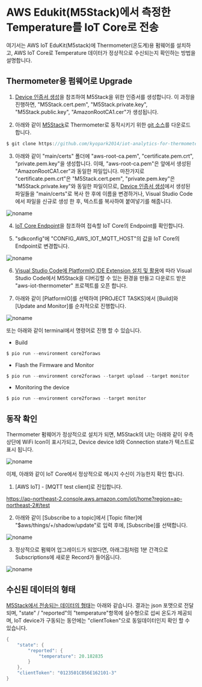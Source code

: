 #  AWS Edukit(M5Stack)에서 측정한 Temperature를 IoT Core로 전송

여기서는 AWS IoT EduKit(M5stack)에 Thermometer(온도계)용 펌웨어를 설치하고, AWS IoT Core로 Temperature 데이터가 정상적으로 수신되는지 확인하는 방법을 설명합니다. 

## Thermometer용 펌웨어로 Upgrade
 
1) [Device 인증서 생성](https://github.com/kyopark2014/IoT-Core-Contents/blob/main/certification.md)을 참조하여 M5Stack을 위한 인증서를 생성합니다. 이 과정을 진행하면, "M5Stack.cert.pem", "M5Stack.private.key", "M5Stack.public.key", "AmazonRootCA1.cer"가 생성됩니다.

2) 아래와 같이 [M5Stack](https://github.com/kyopark2014/IoT-Core-Contents/blob/main/m5stack.md)로 Thermometer로 동작시키기 위한 [git 소스](https://github.com/kyopark2014/iot-analytics-for-thermometer)를 다운로드 합니다. 

```c
$ git clone https://github.com/kyopark2014/iot-analytics-for-thermometer
```

3) 아래와 같이 "main/certs" 폴더에 "aws-root-ca.pem", "certificate.pem.crt", "private.pem.key"을 생성합니다. 이때, "aws-root-ca.pem"은 앞에서 생성된 "AmazonRootCA1.cer"과 동일한 파일입니다. 마찬가지로 "certificate.pem.crt"은 "M5Stack.cert.pem", "private.pem.key"은 "M5Stack.private.key"와 동일한 파일이므로, [Device 인증서 생성](https://github.com/kyopark2014/IoT-Core-Contents/blob/main/certification.md)에서 생성된 파일들을 "main/certs"로 복사 한 후에 이름을 변경하거나, Visual Studio Code에서 파일을 신규로 생성 한 후, 텍스트를 복사하여 붙여넣기를 해줍니다. 

![noname](https://user-images.githubusercontent.com/52392004/170308677-41474fe7-935c-40c0-ac0d-1b8051000751.png)

4) [IoT Core Endpoint](https://github.com/kyopark2014/IoT-Core-Contents/blob/main/endpoint.md)을 참조하여 접속할 IoT Core의 Endpoint를 확인합니다.

5) "sdkconfig"에 "CONFIG_AWS_IOT_MQTT_HOST"의 값을 IoT Core의 Endpoint로 변경합니다.

![noname](https://user-images.githubusercontent.com/52392004/170382445-dd3aec37-cde7-49aa-8b75-a42e66c81471.png)


6) [Visual Studio Code에 PlatformIO IDE Extension 설치 및 활용](https://github.com/kyopark2014/IoT-Core-Contents/blob/main/edukit-platformio.md)에 따라 Visual Studio Code에서 M5Stack을 디버깅할 수 있는 환경을 만들고 다운로드 받은 "aws-iot-thermometer" 프로젝트를 오픈 합니다.

7) 아래와 같이 [PlatformIO]를 선택하여 [PROJECT TASKS]에서 [Build]와 [Update and Monitor]를 순차적으로 진행합니다. 

![noname](https://user-images.githubusercontent.com/52392004/170312397-c3d7a1f8-5823-4668-acb9-ceedb26376c9.png)

또는 아래와 같이 terminal에서 명령어로 진행 할 수 있습니다. 

-  Build

```c
$ pio run --environment core2foraws
```


- Flash the Firmware and Monitor

```c
$ pio run --environment core2foraws --target upload --target monitor 
```

- Monitoring the device

```c
$ pio run --environment core2foraws --target monitor
```

## 동작 확인

Thermometer 펌웨어가 정상적으로 설치가 되면, M5Stack의 UI는 아래와 같이 우측 상단에 WiFi Icon이 표시가되고, Device device Id와 Connection state가 텍스트로 표시 됩니다.


![noname](https://user-images.githubusercontent.com/52392004/171020765-75e9b485-97d2-4804-8221-0a08fafe1f31.png)




이제, 아래와 같이 IoT Core에서 정상적으로 메시지 수신이 가능한지 확인 합니다. 


1) [AWS IoT] - [MQTT test client]로 진입합니다. 

https://ap-northeast-2.console.aws.amazon.com/iot/home?region=ap-northeast-2#/test

2) 아래와 같이 [Subscribe to a topic]에서 [Topic filter]에 "$aws/things/+/shadow/update"로 입력 후에, [Subscribe]를 선택합니다. 

![noname](https://user-images.githubusercontent.com/52392004/171020452-0e664fb4-2ec4-44b2-a54c-c4139bebaff7.png)

3) 정상적으로 펌웨어 업그레이드가 되었다면, 아래그림처럼 1분 간격으로 Subscriptions에 새로운 Record가 들어옵니다.

![noname](https://user-images.githubusercontent.com/52392004/171017429-afe154c0-3d24-4ca5-b387-50bedaeea259.png)


## 수신된 데이터의 형태 

[M5Stack에서 전송되는 데이터의 형태](https://github.com/kyopark2014/IoT-Core-Contents/blob/main/edukit-thermostat.md)는 아래와 같습니다. 결과는 json 포맷으로 전달되며, "state" / "reported"의 "temperature"항목에 실수형으로 섭씨 온도가 제공되며, IoT device가 구동되는 동안에는 "clientToken"으로 동일데이터인지 확인 할 수 있습니다. 

```java
{
    "state": {
        "reported": {
            "temperature": 20.182835
        }
    },
    "clientToken": "0123501CB56E162101-3"
}
```
